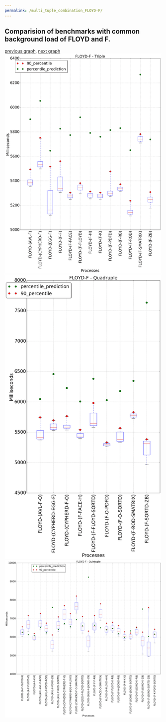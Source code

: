 ```yaml
---
permalink: /multi_tuple_combination_FLOYD-F/
---
```



## Comparision of benchmarks with common background load of FLOYD and F.

[previous graph](../multi_tuple_combination_FLOYD-FLOYD/), [next graph](../multi_tuple_combination_FLOYD-H/)
![graph figure](./images/triple/FLOYD/FLOYD-F_box.png)![graph figure](./images/quadruple/FLOYD/FLOYD-F_box.png)![graph figure](./images/quintuple/FLOYD/FLOYD-F_box.png)